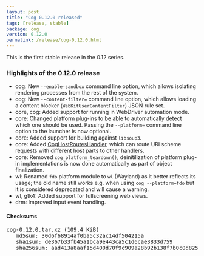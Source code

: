 ```yaml
---
layout: post
title: "Cog 0.12.0 released"
tags: [release, stable]
package: cog
version: 0.12.0
permalink: /release/cog-0.12.0.html
---
```


This is the first stable release in the 0.12 series.

### Highlights of the 0.12.0 release

- cog: New `--enable-sandbox` command line option, which allows isolating
  rendering processes from the rest of the system.
- cog: New `--content-filter=` command line option, which allows loading
  a content blocker (`WebKitUserContentFilter`) JSON rule set.
- core, cog: Added support for running in WebDriver automation mode.
- core: Changed platform plug-ins to be able to automatically detect which
  one should be used. Passing the `--platform=` command line option to the
  launcher is now optional.
- core: Added support for building against `libsoup3`.
- core: Added [CogHostRoutesHandler](https://igalia.github.io/cog/class.HostRoutesHandler.html), which can route URI scheme requests
  with different host parts to other handlers.
- core: Removed `cog_platform_teardown()`, deinitilization of platform
  plug-in implementations is now done automatically as part of object
  finalization.
- wl: Renamed `fdo` platform module to `wl` (Wayland) as it better reflects
  its usage; the old name still works e.g. when using `cog --platform=fdo`
  but it is considered deprecated and will cause a warning.
- wl, gtk4: Added support for fullscreening web views.
- drm: Improved input event handling.

#### Checksums

<pre>
cog-0.12.0.tar.xz (109.4 KiB)
   md5sum: 30d6f68914af0ba5c32ac14df504215a
   sha1sum: de367b33fb45a1bca9e443ca5c1d6cae3833d759
   sha256sum: aad413a8aaf15d400d70f9c909a28b92b138f7b0c0d825978de8788d0d75208a
</pre>
